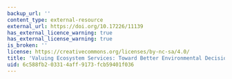```yaml
---
backup_url: ''
content_type: external-resource
external_url: https://doi.org/10.17226/11139
has_external_licence_warning: true
has_external_license_warning: true
is_broken: ''
license: https://creativecommons.org/licenses/by-nc-sa/4.0/
title: 'Valuing Ecosystem Services: Toward Better Environmental Decision-Making'
uid: 6c588fb2-0331-4aff-9173-fcb59401f036
---
```

